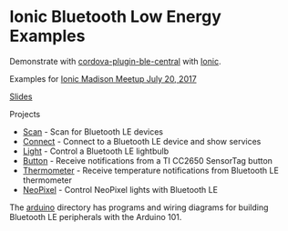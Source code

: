 # Ionic Bluetooth Low Energy Examples

Demonstrate with [cordova-plugin-ble-central](https://github.com/don/cordova-plugin-ble-central) with [Ionic](https://ionic.io).

Examples for [Ionic Madison Meetup July 20, 2017](https://www.meetup.com/Ionic-Madison/events/241516046/)

[Slides](http://don.github.io/slides/2017-07-20-ionic-madison/#/1)

Projects 
 * [Scan](/scan) - Scan for Bluetooth LE devices
 * [Connect](/connect) - Connect to a Bluetooth LE device and show services
 * [Light](/light) - Control a Bluetooth LE lightbulb
 * [Button](/button) - Receive notifications from a TI CC2650 SensorTag button 
 * [Thermometer](/thermometer) - Receive temperature notifications from Bluetooth LE thermometer
 * [NeoPixel](/neopixel) - Control NeoPixel lights with Bluetooth LE

The [arduino](/arduino) directory has programs and wiring diagrams for building Bluetooth LE peripherals with the Arduino 101.
